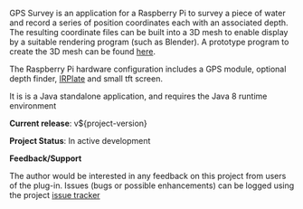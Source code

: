 GPS Survey is an application for a Raspberry Pi to survey a piece of water and record
a series of position coordinates each with an associated depth. The resulting coordinate
files can be built into a 3D mesh to enable display by a suitable rendering program
(such as Blender). A prototype program to create the 3D mesh can be found
[here](https://www.theretiredprogrammer.uk/?Project=createmesh/). 

The Raspberry Pi hardware configuration includes a
GPS module, optional depth finder, [IRPlate](https://www.theretiredprogrammer.uk/?Project=IrPlate) and
small tft screen. 

It is is a Java standalone application, and requires the Java
8 runtime environment
          
**Current release**: v${project-version}
                        
**Project Status**: In active development
  
**Feedback/Support**

The author would be interested in any feedback on this project
from users of the plug-in.  Issues (bugs or possible
enhancements) can be logged using the project
[issue tracker](https://github.com/Richard-Linsdale/gpssurvey/issues)
